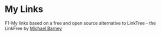# My Links 
F1-My links based on a free and open source alternative to LinkTree - the LinkFree by [Michael Barney](https://github.com/MichaelBarney)
